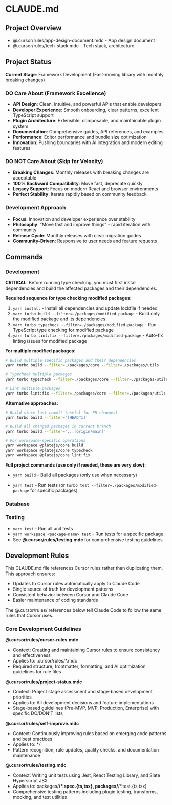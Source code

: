 # CLAUDE.md

## Project Overview

- @.cursor/rules/app-design-document.mdc - App design document
- @.cursor/rules/tech-stack.mdc - Tech stack, architecture

## Project Status

**Current Stage**: Framework Development (Fast-moving library with monthly breaking changes)

### DO Care About (Framework Excellence)

- **API Design**: Clean, intuitive, and powerful APIs that enable developers
- **Developer Experience**: Smooth onboarding, clear patterns, excellent TypeScript support
- **Plugin Architecture**: Extensible, composable, and maintainable plugin system
- **Documentation**: Comprehensive guides, API references, and examples
- **Performance**: Editor performance and bundle size optimization
- **Innovation**: Pushing boundaries with AI integration and modern editing features

### DO NOT Care About (Skip for Velocity)

- **Breaking Changes**: Monthly releases with breaking changes are acceptable
- **100% Backward Compatibility**: Move fast, deprecate quickly
- **Legacy Support**: Focus on modern React and browser environments
- **Perfect Stability**: Iterate rapidly based on community feedback

### Development Approach

- **Focus**: Innovation and developer experience over stability
- **Philosophy**: "Move fast and improve things" - rapid iteration with community
- **Release Cycle**: Monthly releases with clear migration guides
- **Community-Driven**: Responsive to user needs and feature requests

## Commands

### Development

**CRITICAL**: Before running type checking, you must first install dependencies and build the affected packages and their dependencies.

**Required sequence for type checking modified packages:**

1. `yarn install` - Install all dependencies and update lockfile if needed
2. `yarn turbo build --filter=./packages/modified-package` - Build only the modified package and its dependencies
3. `yarn turbo typecheck --filter=./packages/modified-package` - Run TypeScript type checking for modified package
4. `yarn turbo lint:fix --filter=./packages/modified-package` - Auto-fix linting issues for modified package

**For multiple modified packages:**

```bash
# Build multiple specific packages and their dependencies
yarn turbo build --filter=./packages/core --filter=./packages/utils

# Typecheck multiple packages
yarn turbo typecheck --filter=./packages/core --filter=./packages/utils

# Lint multiple packages
yarn turbo lint:fix --filter=./packages/core --filter=./packages/utils
```

**Alternative approaches:**

```bash
# Build since last commit (useful for PR changes)
yarn turbo build --filter='[HEAD^1]'

# Build all changed packages in current branch
yarn turbo build --filter='...[origin/main]'

# For workspace-specific operations
yarn workspace @platejs/core build
yarn workspace @platejs/core typecheck
yarn workspace @platejs/core lint:fix
```

**Full project commands (use only if needed, these are very slow):**

- `yarn build` - Build all packages (only use when necessary)

- `yarn test` - Run tests (or `turbo test --filter=./packages/modified-package` for specific packages)

### Database

<!-- Run /create-tech-stack to document your database commands -->
<!-- Example: -->
<!-- - `pnpm db:generate` - Generate database schema -->
<!-- - `pnpm db:migrate` - Run database migrations -->

### Testing

- `yarn test` - Run all unit tests
- `yarn workspace <package-name> test` - Run tests for a specific package
- See **@.cursor/rules/testing.mdc** for comprehensive testing guidelines

## Development Rules

This CLAUDE.md file references Cursor rules rather than duplicating them. This approach ensures:

- Updates to Cursor rules automatically apply to Claude Code
- Single source of truth for development patterns
- Consistent behavior between Cursor and Claude Code
- Easier maintenance of coding standards

The @.cursor/rules/ references below tell Claude Code to follow the same rules that Cursor uses.

### Core Development Guidelines

**@.cursor/rules/cursor-rules.mdc**

- Context: Creating and maintaining Cursor rules to ensure consistency and effectiveness
- Applies to: .cursor/rules/\*.mdc
- Required structure, frontmatter, formatting, and AI optimization guidelines for rule files

**@.cursor/rules/project-status.mdc**

- Context: Project stage assessment and stage-based development priorities
- Applies to: All development decisions and feature implementations
- Stage-based guidelines (Pre-MVP, MVP, Production, Enterprise) with specific DO/DON'T lists

**@.cursor/rules/self-improve.mdc**

- Context: Continuously improving rules based on emerging code patterns and best practices
- Applies to: \*_/_
- Pattern recognition, rule updates, quality checks, and documentation maintenance

**@.cursor/rules/testing.mdc**

- Context: Writing unit tests using Jest, React Testing Library, and Slate Hyperscript JSX
- Applies to: packages/**/\*.spec.{ts,tsx}, packages/**/\*.test.{ts,tsx}
- Comprehensive testing patterns including plugin testing, transforms, mocking, and test utilities
